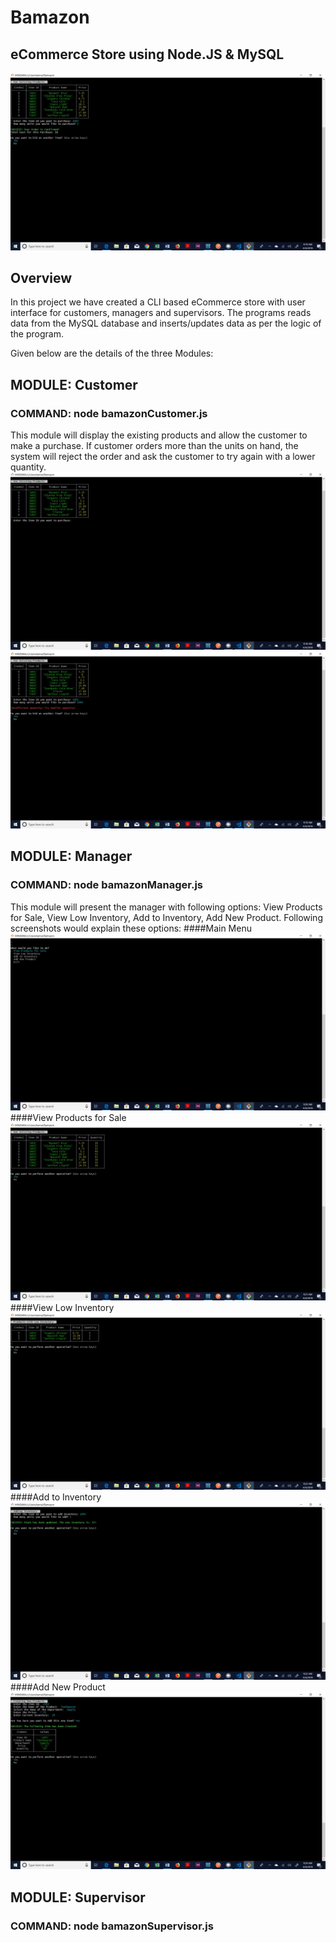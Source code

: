 # Bamazon
## eCommerce Store using Node.JS & MySQL

![Home Page](https://github.com/kamalnyc17/Bamazon/blob/master/Images/BamazonHomePage.jpg)
## Overview
In this project we have created a CLI based eCommerce store with user interface for customers, managers and supervisors. The programs
reads data from the MySQL database and inserts/updates data as per the logic of the program.

Given below are the details of the three Modules:

## MODULE: Customer
### COMMAND: node bamazonCustomer.js
This module will display the existing products and allow the customer to make a purchase. If customer orders more than the units on hand, 
the system will reject the order and ask the customer to try again with a lower quantity.
![Customer View](https://github.com/kamalnyc17/Bamazon/blob/master/Images/Customer_ProductView.jpg)
![Customer Error](https://github.com/kamalnyc17/Bamazon/blob/master/Images/Customer_OutofStockView.jpg)

## MODULE: Manager
### COMMAND: node bamazonManager.js
This module will present the manager with following options: View Products for Sale, View Low Inventory, Add to Inventory, Add New Product.
Following screenshots would explain these options:
####Main Menu
![Main Menu](https://github.com/kamalnyc17/Bamazon/blob/master/Images/Manager_MainMenu.jpg)
####View Products for Sale
![Product View](https://github.com/kamalnyc17/Bamazon/blob/master/Images/Manager_ProductView.jpg)
####View Low Inventory
![Low Inventory](https://github.com/kamalnyc17/Bamazon/blob/master/Images/Manager_LowStockView.jpg)
####Add to Inventory
![Add Inventory](https://github.com/kamalnyc17/Bamazon/blob/master/Images/Manager_AddInventory.jpg)
####Add New Product
![Add Product](https://github.com/kamalnyc17/Bamazon/blob/master/Images/Manager_AddNewItem.jpg)

## MODULE: Supervisor
### COMMAND: node bamazonSupervisor.js

